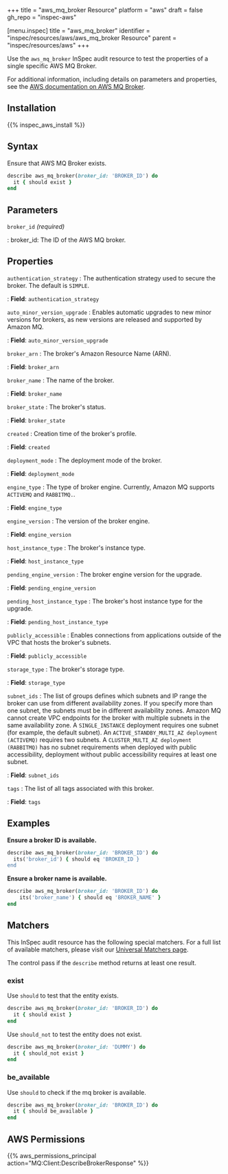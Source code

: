 +++
title = "aws_mq_broker Resource"
platform = "aws"
draft = false
gh_repo = "inspec-aws"

[menu.inspec]
title = "aws_mq_broker"
identifier = "inspec/resources/aws/aws_mq_broker Resource"
parent = "inspec/resources/aws"
+++

Use the `aws_mq_broker` InSpec audit resource to test the properties of a single specific AWS MQ Broker.

For additional information, including details on parameters and properties, see the [AWS documentation on AWS MQ Broker](https://docs.aws.amazon.com/AWSCloudFormation/latest/UserGuide/aws-resource-amazonmq-broker.html).

## Installation

{{% inspec_aws_install %}}

## Syntax

Ensure that AWS MQ Broker exists.

```ruby
describe aws_mq_broker(broker_id: 'BROKER_ID') do
  it { should exist }
end
```

## Parameters

`broker_id` _(required)_

: broker_id: The ID of the AWS MQ broker.

## Properties

`authentication_strategy`
: The authentication strategy used to secure the broker. The default is `SIMPLE`.

: **Field**: `authentication_strategy`

`auto_minor_version_upgrade`
: Enables automatic upgrades to new minor versions for brokers, as new versions are released and supported by Amazon MQ.

: **Field**: `auto_minor_version_upgrade`

`broker_arn`
: The broker's Amazon Resource Name (ARN).

: **Field**: `broker_arn`

`broker_name`
: The name of the broker.

: **Field**: `broker_name`

`broker_state`
: The broker's status.

: **Field**: `broker_state`

`created`
: Creation time of the broker's profile.

: **Field**: `created`

`deployment_mode`
: The deployment mode of the broker.

: **Field**: `deployment_mode`

`engine_type`
: The type of broker engine. Currently, Amazon MQ supports `ACTIVEMQ` and `RABBITMQ.`.

: **Field**: `engine_type`

`engine_version`
: The version of the broker engine.

: **Field**: `engine_version`

`host_instance_type`
: The broker's instance type.

: **Field**: `host_instance_type`

`pending_engine_version`
: The broker engine version for the upgrade.

: **Field**: `pending_engine_version`

`pending_host_instance_type`
: The broker's host instance type for the upgrade.

: **Field**: `pending_host_instance_type`

`publicly_accessible`
: Enables connections from applications outside of the VPC that hosts the broker's subnets.

: **Field**: `publicly_accessible`

`storage_type`
: The broker's storage type.

: **Field**: `storage_type`

`subnet_ids`
: The list of groups defines which subnets and IP range the broker can use from different availability zones.  If you specify more than one subnet, the subnets must be in different availability zones. Amazon MQ cannot create VPC endpoints for the broker with multiple subnets in the same availability zone. A `SINGLE_INSTANCE` deployment requires one subnet (for example, the default subnet). An `ACTIVE_STANDBY_MULTI_AZ deployment (ACTIVEMQ)` requires two subnets. A `CLUSTER_MULTI_AZ deployment (RABBITMQ)` has no subnet requirements when deployed with public accessibility, deployment without public accessibility requires at least one subnet.

: **Field**: `subnet_ids`

`tags`
: The list of all tags associated with this broker.

: **Field**: `tags`

## Examples

**Ensure a broker ID is available.**

```ruby
describe aws_mq_broker(broker_id: 'BROKER_ID') do
  its('broker_id') { should eq 'BROKER_ID }
end
```

**Ensure a broker name is available.**

```ruby
describe aws_mq_broker(broker_id: 'BROKER_ID') do
    its('broker_name') { should eq 'BROKER_NAME' }
end
```

## Matchers

This InSpec audit resource has the following special matchers. For a full list of available matchers, please visit our [Universal Matchers page](https://www.inspec.io/docs/reference/matchers/).

The control pass if the `describe` method returns at least one result.

### exist

Use `should` to test that the entity exists.

```ruby
describe aws_mq_broker(broker_id: 'BROKER_ID') do
  it { should exist }
end
```

Use `should_not` to test the entity does not exist.

```ruby
describe aws_mq_broker(broker_id: 'DUMMY') do
  it { should_not exist }
end
```

### be_available

Use `should` to check if the mq broker is available.

```ruby
describe aws_mq_broker(broker_id: 'BROKER_ID') do
  it { should be_available }
end
```

## AWS Permissions

{{% aws_permissions_principal action="MQ:Client:DescribeBrokerResponse" %}}
